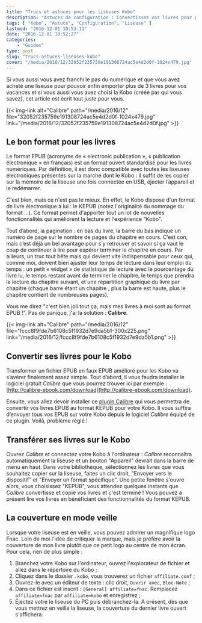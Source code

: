 ```yaml
---
title: "Trucs et astuces pour les liseuses Kobo"
description: "Astuces de configuration : Convertissez vos livres pour profiter de toutes les fonctionnalités du Kobo et copiez-les facilement sur votre liseuse !"
tags: [ "Kobo", "Astuce", "Configuration", "Liseuse" ]
lastmod: "2016-12-01 10:53:11"
date: "2016-12-01 10:52:27"
categories:
    - "Guides"
type: post
slug: "trucs-astuces-liseuses-kobo"
cover: "/media/2016/12/32052f235759e191308724ac5e4d2d0f-1024x479.jpg"
---
```


Si vous aussi vous avez franchi le pas du numérique et que vous avez acheté une liseuse pour pouvoir enfin emporter plus de 3 livres pour vos vacances et si vous aussi vous avez choisi la Kobo (créée par qui vous savez), cet article est écrit tout juste pour vous.

<!--more-->

{{< img-link alt="Calibre" path="/media/2016/12" file="32052f235759e191308724ac5e4d2d0f-1024x479.jpg" link="/media/2016/12/32052f235759e191308724ac5e4d2d0f.jpg" >}}

## Le bon format pour les livres

Le format EPUB (acronyme de « electronic publication », « publication électronique » en français) est un format ouvert standardisé pour les livres numériques. Par définition, il est donc compatible avec toutes les liseuses électroniques présentes sur la marché dont le Kobo : il suffit de les copier sur la mémoire de la liseuse une fois connectée en USB, éjecter l’appareil et le redémarrer.

C'est bien, mais ce n'est pas le mieux. En effet, le Kobo dispose d'un format de livre électronique à lui : le KEPUB (notez l'originalité du nommage du format ...). Ce format permet d'apporter tout un lot de nouvelles fonctionnalités qui améliorent la lecture et l'expérience "Kobo".

Tout d’abord, la pagination : en bas du livre, la barre du bas indique un numéro de page sur le nombre de pages du chapitre en cours. C’est con, mais c’est déjà un bel avantage pour s’y retrouver et savoir si ça vaut le coup de continuer à lire pour espérer terminer le chapitre en cours. Par ailleurs, un truc tout bête mais qui devient vite indispensable pour ceux qui, comme moi, doivent bien ajuster leur temps de lecture dans leur emploi du temps : un petit « widget » de statistique de lecture avec le pourcentage du livre lu, le temps restant avant de terminer le chapitre, le temps que prendra la lecture du chapitre suivant, et une répartition graphique du livre par chapitre (chaque barre étant un chapitre ; plus la barre est haute, plus le chapitre contient de nombreuses pages).

Vous me direz "c'est bien joli tout ça, mais mes livres à moi sont au format EPUB !". Pas de panique, j'ai la solution : **Calibre**.

{{< img-link alt="Calibre" path="/media/2016/12" file="fccc8f9fde7b6108c5f1932d7e9da5b1-300x225.png" link="/media/2016/12/fccc8f9fde7b6108c5f1932d7e9da5b1.png" >}}

## Convertir ses livres pour le Kobo

Transformer un fichier EPUB en faux EPUB amélioré pour les Kobo va s’avérer finalement assez simple. Tout d’abord, il vous faudra installer le logiciel gratuit *Calibre* que vous pourrez trouver ici par exemple : [http://calibre-ebook.com/download](http://calibre-ebook.com/download).

Ensuite, vous allez devoir installer ce [plugin Calibre](/media/2016/12/e108d16818374e6a98f1ae534cd1aa00.zip) qui vous permettra de convertir vos livres EPUB au format KEPUB pour votre Kobo. Il vous suffira d’envoyer tous vos EPUB sur votre Kobo depuis le logiciel *Calibre* équipé de ce plugin. Voilà, problème réglé !

## Transférer ses livres sur le Kobo

Ouvrez *Calibre* et connectez votre Kobo à l'ordinateur : *Calibre* reconnaîtra automatiquement la liseuse et un bouton "Appareil" devrait dans la barre de menu en haut. Dans votre bibliothèque, sélectionnez les livres que vous souhaitez copier sur la liseuse, faites un clic droit, "Envoyer vers le dispositif" et "Envoyer un format spécifique". Une petite fenêtre s'ouvre alors, vous choisissez "KEPUB", vous attendez quelques instants que *Calibre* convertisse et copie vos livres et c'est terminé ! Vous pouvez à présent lire vos livres en bénéficiant des fonctionnalités du format KEPUB.

## La couverture en mode veille

Lorsque votre liseuse est en veille, vous pouvez admirer un magnifique logo Fnac. Loin de moi l'idée de critiquer la marque, mais je préfère avoir la couverture de mon livre plutôt que ce petit logo au centre de mon écran. Pour cela, rien de plus simple :

1. Branchez votre Kobo sur l'ordinateur, ouvrez l'explorateur de fichier et allez dans le répertoire du Kobo ;
2. Cliquez dans le dossier `.kobo`, vous trouverez un fichier `affiliate.conf` ;
3. Ouvrez-le avec un éditeur de texte : clic droit, `Ouvrir avec`, `Bloc-Note` ;
4. Dans ce fichier est inscrit : `[General] affiliate=fnac`. Remplacez `affiliate=fnac` par `affiliate=kobo` et enregistrez ;
5. Éjectez votre le liseuse du PC puis débranchez-la. A présent, dès que vous mettrez en veille la liseuse, la couverture du dernier livre ouvert s'affichera.
